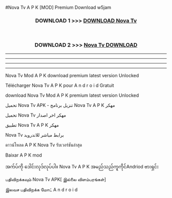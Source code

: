 #Nova Tv  A P K [MOD] Premium Download w5jam



<div align="center">

<h3>DOWNLOAD 1 >>> <a href="https://teeasianyam.web.app?sq=Nova Tv ">DOWNLOAD Nova Tv  </a></h3><br>

<h3>DOWNLOAD 2 >>> <a href="https://teeasianyam.web.app?sq=Nova Tv  ">Nova Tv   DOWNLOAD </a></h3>

</div>


----------------------------------------------------------

----------------------------------------------------------

----------------------------------------------------------

----------------------------------------------------------


Nova Tv   Mod A P K download premium latest version Unlocked

Télécharger Nova Tv   A P K pour A n d r o i d Gratuit

download Nova Tv   Mod A P K premium latest version Unlocked

تحميل Nova Tv   APK - تنزيل برنامج Nova Tv   A P K مهكر

تحميل Nova Tv   مهكر اخر اصدار

تطبيق Nova Tv   A P K مهكر

Nova Tv   برابط مباشر للاندرويد

ดาวน์โหลด A P K Nova Tv   รับเวอร์ชันล่าสุด

Baixar A P K mod

အက်ပ်ကို ဒေါင်းလုဒ်လုပ်ပါ။ Nova Tv   A P K အမည်သည်ကူကိုင်Andriod ဗားရှင်း

பதிவிறக்கவும் Nova Tv   APK[ இல்லை விளம்பரங்கள்] 
 
இலவச பதிவிறக்க மோட் A n d r o i d



